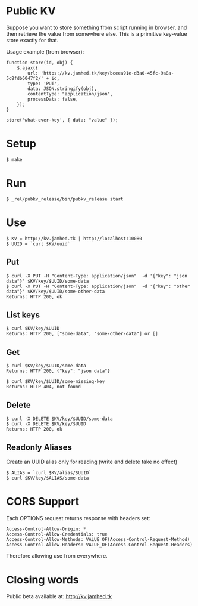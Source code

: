 Public KV
=========

Suppose you want to store something from script running in browser, and then retrieve
the value from somewhere else. This is a primitive key-value store exactly for that.

Usage example (from browser):
```
function store(id, obj) {
    $.ajax({
        url: 'https://kv.jamhed.tk/key/bceea91e-d3a0-45fc-9a8a-5d8fdb6047f2/' + id,
        type: 'PUT',
        data: JSON.stringify(obj),
        contentType: "application/json",
        processData: false,
    });
}

store('what-ever-key', { data: "value" });
```

Setup
=====
```
$ make
```

Run
===
```
$ _rel/pubkv_release/bin/pubkv_release start
```

Use
===
```
$ KV = http://kv.jamhed.tk | http://localhost:10080
$ UUID = `curl $KV/uuid`
```

Put
---
```
$ curl -X PUT -H "Content-Type: application/json"  -d '{"key": "json data"}' $KV/key/$UUID/some-data
$ curl -X PUT -H "Content-Type: application/json"  -d '{"key": "other data"}' $KV/key/$UUID/some-other-data
Returns: HTTP 200, ok
```

List keys
----------
```
$ curl $KV/key/$UUID
Returns: HTTP 200, ["some-data", "some-other-data"] or []
```

Get
---
```
$ curl $KV/key/$UUID/some-data
Returns: HTTP 200, {"key": "json data"}
```
```
$ curl $KV/key/$UUID/some-missing-key
Returns: HTTP 404, not found
```

Delete
------
```
$ curl -X DELETE $KV/key/$UUID/some-data
$ curl -X DELETE $KV/key/$UUID
Returns: HTTP 200, ok 
```

Readonly Aliases
----------------
Create an UUID alias only for reading (write and delete take no effect)
```
$ ALIAS = `curl $KV/alias/$UUID`
$ curl $KV/key/$ALIAS/some-data
```

CORS Support
============

Each OPTIONS request returns response with headers set:
```
Access-Control-Allow-Origin: *
Access-Control-Allow-Credentials: true
Access-Control-Allow-Methods: VALUE_OF(Access-Control-Request-Method)
Access-Control-Allow-Headers: VALUE_OF(Access-Control-Request-Headers)
```

Therefore allowing use from everywhere.

Closing words
=============

Public beta available at: http://kv.jamhed.tk
